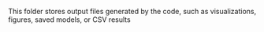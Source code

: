 This folder stores output files generated by the code, such as visualizations, figures, saved models, or CSV results
